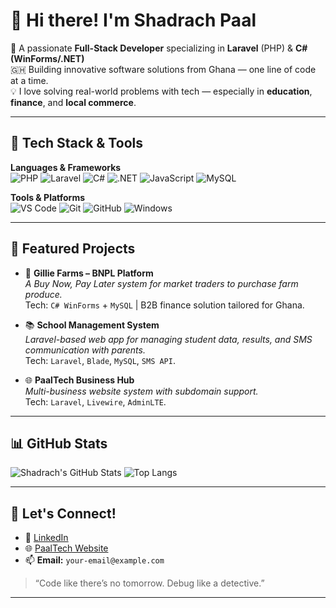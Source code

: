 # 👋 Hi there! I'm Shadrach Paal

🎯 A passionate **Full-Stack Developer** specializing in **Laravel** (PHP) & **C# (WinForms/.NET)**  
🇬🇭 Building innovative software solutions from Ghana — one line of code at a time.  
💡 I love solving real-world problems with tech — especially in **education**, **finance**, and **local commerce**.

---

## 🔧 Tech Stack & Tools

**Languages & Frameworks**  
![PHP](https://img.shields.io/badge/-PHP-777BB4?style=flat-square&logo=php&logoColor=white)
![Laravel](https://img.shields.io/badge/-Laravel-F55247?style=flat-square&logo=laravel&logoColor=white)
![C#](https://img.shields.io/badge/-C%23-239120?style=flat-square&logo=c-sharp&logoColor=white)
![.NET](https://img.shields.io/badge/-.NET-512BD4?style=flat-square&logo=dotnet&logoColor=white)
![JavaScript](https://img.shields.io/badge/-JavaScript-F7DF1E?style=flat-square&logo=javascript&logoColor=black)
![MySQL](https://img.shields.io/badge/-MySQL-4479A1?style=flat-square&logo=mysql&logoColor=white)

**Tools & Platforms**  
![VS Code](https://img.shields.io/badge/-VS%20Code-007ACC?style=flat-square&logo=visual-studio-code&logoColor=white)
![Git](https://img.shields.io/badge/-Git-F05032?style=flat-square&logo=git&logoColor=white)
![GitHub](https://img.shields.io/badge/-GitHub-181717?style=flat-square&logo=github)
![Windows](https://img.shields.io/badge/-Windows-0078D6?style=flat-square&logo=windows&logoColor=white)

---

## 🚀 Featured Projects

- 🔐 **Gillie Farms – BNPL Platform**  
  *A Buy Now, Pay Later system for market traders to purchase farm produce.*  
  Tech: `C# WinForms` + `MySQL` | B2B finance solution tailored for Ghana.

- 📚 **School Management System**  
  *Laravel-based web app for managing student data, results, and SMS communication with parents.*  
  Tech: `Laravel`, `Blade`, `MySQL`, `SMS API`.

- 🌐 **PaalTech Business Hub**  
  *Multi-business website system with subdomain support.*  
  Tech: `Laravel`, `Livewire`, `AdminLTE`.

---

## 📊 GitHub Stats

![Shadrach's GitHub Stats](https://github-readme-stats.vercel.app/api?username=your-username&show_icons=true&theme=radical&count_private=true)
![Top Langs](https://github-readme-stats.vercel.app/api/top-langs/?username=your-username&layout=compact&theme=radical)

---

## 🤝 Let's Connect!

- 💼 [LinkedIn](https://www.linkedin.com/in/shadrach-paal/)
- 🌐 [PaalTech Website](https://paaltech.it.com)
- 📫 **Email:** `your-email@example.com`

> “Code like there’s no tomorrow. Debug like a detective.”

---

